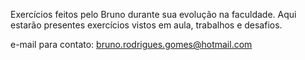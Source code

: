 Exercícios feitos pelo Bruno durante sua evolução na faculdade. 
Aqui estarão presentes exercícios vistos em aula, trabalhos e desafios. 

e-mail para contato:
bruno.rodrigues.gomes@hotmail.com
